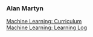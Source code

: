 ### Alan Martyn

[Machine Learning: Curriculum](https://www.alanmartyn.com/ml-curriculum.html)  
[Machine Learning: Learning Log](https://www.alanmartyn.com/ml-learning-log.html)